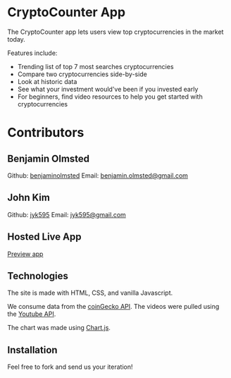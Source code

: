 # CryptoCounter App

The CryptoCounter app lets users view top cryptocurrencies in the market today.

Features include:
- Trending list of top 7 most searches cryptocurrencies
- Compare two cryptocurrencies side-by-side
- Look at historic data
- See what your investment would've been if you invested early
- For beginners, find video resources to help you get started with cryptocurrencies

# Contributors

## Benjamin Olmsted
Github: <a href="https://github.com/benjaminolmsted/">benjaminolmsted</a>
Email: <a href="mailto:benjamin.olmsted@gmail.com">benjamin.olmsted@gmail.com</a>

## John Kim
Github: <a href="https://github.com/jyk595/">jyk595</a>
Email: <a href="mailto:yjk595@gmail.com">jyk595@gmail.com</a>

## Hosted Live App

<a href="https://handsomely-bottle.surge.sh/">Preview app</a>

## Technologies

The site is made with HTML, CSS, and vanilla Javascript. 

We consume data from the <a href="https://www.coingecko.com/en/api" target="_blank">coinGecko API</a>. The videos were pulled using the <a href="https://developers.google.com/youtube/v3" target="_blank">Youtube API</a>.

The chart was made using <a href="https://www.chartjs.org/" target="_blank">Chart.js</a>.

## Installation

Feel free to fork and send us your iteration!